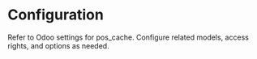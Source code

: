 # Configuration

Refer to Odoo settings for pos_cache. Configure related models, access rights, and options as needed.

